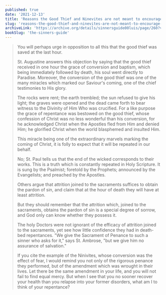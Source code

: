 ```yaml
---
published: true
date: '2021-12-13'
title: 'Reasons the Good Thief and Ninevites are not meant to encourage deferring our conversion'
slug: 'reasons-the-good-thief-and-ninevites-are-not-meant-to-encourage-deferring-our-conversion'
archiveLink: 'https://archive.org/details/sinnersguide00luis/page/260?view=theater'
bookSlug: 'the-sinners-guide'
---
```


> You will perhaps urge in opposition to all this that the good thief was saved at the last hour.
> 
> St. Augustine answers this objection by saying that the good thief received in one hour the grace of conversion and baptism, which being immediately followed by death, his soul went directly to Paradise. Moreover, the conversion of the good thief was one of the many miracles which marked our Saviour's coming, one of the chief testimonies to His glory.
> 
> The rocks were rent; the earth trembled; the sun refused to give his light; the graves were opened and the dead came forth to bear witness to the Divinity of Him Who was crucified. For a like purpose the grace of repentance was bestowed on the good thief, whose confession of Christ was no less wonderful than his conversion, for he acknowledged Christ when the Apostles fled from Him and denied Him; he glorified Christ when the world blasphemed and insulted Him.
> 
> This miracle being one of the extraordinary marvels marking the coming of Christ, it is folly to expect that it will be repeated in our behalf.
> 
> No; St. Paul tells us that the end of the wicked corresponds to their works. This is a truth which is constantly repeated in Holy Scripture. It is sung by the Psalmist; foretold by the Prophets; announced by the Evangelists; and preached by the Apostles.
> 
> Others argue that attrition joined to the sacraments suffices to obtain the pardon of sin, and claim that at the hour of death they will have at least attrition.
> 
> But they should remember that the attrition which, joined to the sacraments, obtains the pardon of sin is a special degree of sorrow, and God only can know whether they possess it.
> 
> The holy Doctors were not ignorant of the efficacy of attrition joined to the sacraments, yet see how little confidence they had in death-bed repentances. "We give the Sacrament of Penance to such a sinner who asks for it," says St. Ambrose, "but we give him no assurance of salvation."
> 
> If you cite the example of the Ninivites, whose conversion was the effect of fear, I would remind you not only of the rigorous penance they performed, but of the amendment which was wrought in their lives. Let there be the same amendment in your life, and you will not fail to find equal mercy. But when I see that you no sooner recover your health than you relapse into your former disorders, what am I to think of your repentance?